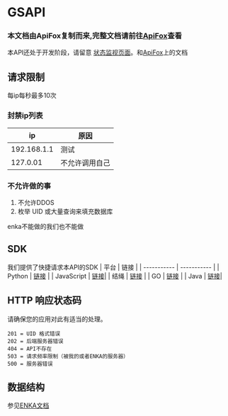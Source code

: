 # GSAPI
### 本文档由ApiFox复制而来,完整文档请前往[ApiFox](https://mo-genstar.apifox.cn)查看
本API还处于开发阶段，请留意 [状态监视页面](https://service.moyanjdc.top/status/ms)。和[ApiFox](https://mo-genstar.apifox.cn)上的文档
## 请求限制
每ip每秒最多10次
### 封禁ip列表
| ip          | 原因         |
| ----------- | ----------- |
| 192.168.1.1 | 测试         |
| 127.0.01    | 不允许调用自己 |
### 不允许做的事
1. 不允许DDOS
2. 枚举 UID 或大量查询来填充数据库

enka不能做的我们也不能做
## SDK
我们提供了快捷请求本API的SDK
| 平台      | 链接 |
| ----------- | ----------- |
| Python      | [链接](https://service.moyanjdc.top/status/ms)       |
| JavaScript   | [链接](https://service.moyanjdc.top/status/ms)|
| 结绳      | [链接](https://service.moyanjdc.top/status/ms) |
| GO | [链接](https://service.moyanjdc.top/status/ms) |
| Java      | [链接](https://service.moyanjdc.top/status/ms)|

## HTTP 响应状态码

请确保您的应用对此有适当的处理。
```
201 = UID 格式错误
202 = 后端服务器错误
404 = API不存在
503 = 请求频率限制（被我的或者ENKA的服务器）
500 = 服务器错误
```
## 数据结构
参见[ENKA文档](https://api.enka.network/#/api_chs?id=数据结构)